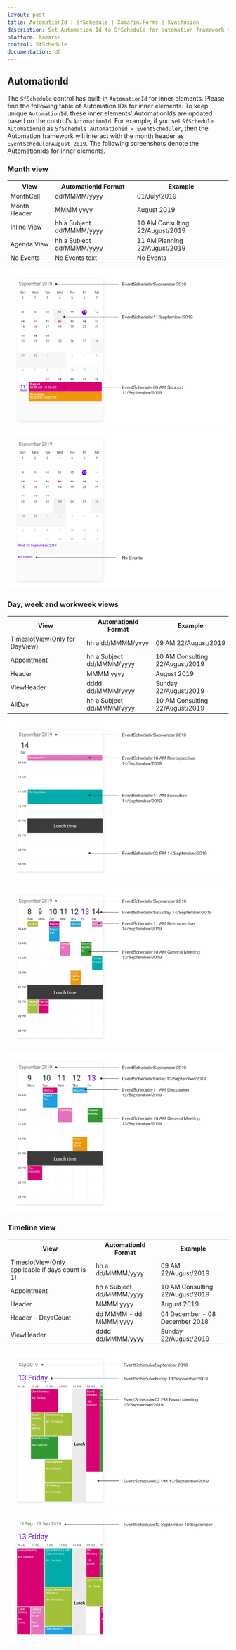 ```yaml
---
layout: post
title: AutomationId | SfSchedule | Xamarin.Forms | Syncfusion
description: Set Automation Id to SfSchedule for automation framework to find and interact with control inner elements.
platform: Xamarin
control: SfSchedule
documentation: UG
---
```


## AutomationId

The `SfSchedule` control has built-in `AutomationId` for inner elements. Please find the following table of Automation IDs for inner elements. To keep unique `AutomationId`, these inner elements’ AutomationIds are updated based on the control’s `AutomationId`.  For example, if you set `SfSchedule` `AutomationId` as `SfSchedule.AutomationId = EventScheduler`, then the Automation framework will interact with the month header as `EventSchedulerAugust 2019`. The following screenshots denote the AutomationIds for inner elements.

### Month view

<table>
<tr>
<th align="center" >View</th>
<th align="center" >AutomationId Format</th>
<th align="center" >Example</th>
</tr>

<tr>
<td>MonthCell</td>
<td>dd/MMMM/yyyy</td>
<td>01/July/2019</td>
</tr>

<tr>
<td>Month Header</td>
<td>MMMM yyyy</td>
<td>August 2019</td>
</tr>

<tr>
<td>Inline View</td>
<td>hh a Subject dd/MMMM/yyyy</td>
<td>10 AM Consulting 22/August/2019</td>
</tr>

<tr>
<td>Agenda View</td>
<td>hh a Subject dd/MMMM/yyyy</td>
<td>11 AM Planning 22/August/2019</td>
</tr>

<tr>
<td>No Events</td>
<td>No Events text</td>
<td>No Events</td>
</tr>

</table>

![Month view AutomationId support in Xamarin.Forms Schedule](automationid_images/xamarin-forms-schedule-month-view.png)
![Month view AutomationId support in Xamarin.Forms Schedule](automationid_images/xamarin-forms-schedule-month-view-no-events.png)

### Day, week and workweek views

<table>
<tr>
<th align="center" >View</th>
<th align="center" >AutomationId Format</th>
<th align="center" >Example</th>
</tr>

<tr>
<td>TimeslotView(Only for DayView)</td>
<td>hh a dd/MMMM/yyyy</td>
<td>09 AM 22/August/2019</td>
</tr>

<tr>
<td>Appointment</td>
<td>hh a Subject dd/MMMM/yyyy</td>
<td>10 AM Consulting 22/August/2019</td>
</tr>

<tr>
<td>Header</td>
<td>MMMM yyyy</td>
<td>August 2019</td>
</tr>

<tr>
<td>ViewHeader</td>
<td>dddd dd/MMMM/yyyy</td>
<td>Sunday 22/August/2019</td>
</tr>

<tr>
<td>AllDay</td>
<td>hh a Subject dd/MMMM/yyyy</td>
<td>10 AM Consulting 22/August/2019</td>
</tr>

</table>

![Day view AutomationId support in Xamarin.Forms Schedule](automationid_images/xamarin-forms-schedule-day-view.png)

![Week view AutomationId support in Xamarin.Forms Schedule](automationid_images/xamarin-forms-schedule-week-view.png)

![Work week view AutomationId support in Xamarin.Forms Schedule](automationid_images/xamarin-forms-schedule-work-week-view.png)

### Timeline view

<table>
<tr>
<th align="center" >View</th>
<th align="center" >AutomationId Format</th>
<th align="center" >Example</th>
</tr>

<tr>
<td>TimeslotView(Only applicable if days count is 1)</td>
<td>hh a dd/MMMM/yyyy</td>
<td>09 AM 22/August/2019</td>
</tr>

<tr>
<td>Appointment</td>
<td>hh a Subject dd/MMMM/yyyy</td>
<td>10 AM Consulting 22/August/2019</td>
</tr>

<tr>
<td>Header</td>
<td>MMMM yyyy</td>
<td>August 2019</td>
</tr>

<tr>
<td>Header - DaysCount</td>
<td>dd MMMM - dd MMMM yyyy</td>
<td>04 December - 08 December 2018</td>
</tr>

<tr>
<td>ViewHeader</td>
<td>dddd dd/MMMM/yyyy</td>
<td>Sunday 22/August/2019</td>
</tr>

</table>

![Timeline view AutomationId support in Xamarin.Forms Schedule](automationid_images/xamarin-forms-schedule-timeline-view.png)
![Timeline View AutomationId support in Xamarin.Forms Schedule](automationid_images/xamarin-forms-schedule-timeline-view-header.png)